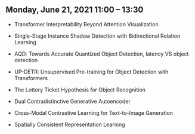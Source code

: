 ## Monday, June 21, 2021   11:00 – 13:30

* Transformer Interpretability Beyond Attention Visualization

* Single-Stage Instance Shadow Detection with Bidirectional Relation Learning

* AQD: Towards Accurate Quantized Object Detection, latency VS object detection

* UP-DETR: Unsupervised Pre-training for Object Detection with Transformers

* The Lottery Ticket Hypothesis for Object Recognition

* Dual Contradistinctive Generative Autoencoder

* Cross-Modal Contrastive Learning for Text-to-Image Generation

* Spatially Consistent Representation Learning
